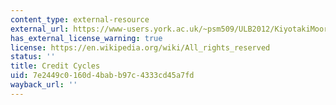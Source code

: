 ```yaml
---
content_type: external-resource
external_url: https://www-users.york.ac.uk/~psm509/ULB2012/KiyotakiMooreJPE1997.pdf
has_external_license_warning: true
license: https://en.wikipedia.org/wiki/All_rights_reserved
status: ''
title: Credit Cycles
uid: 7e2449c0-160d-4bab-b97c-4333cd45a7fd
wayback_url: ''
---
```

